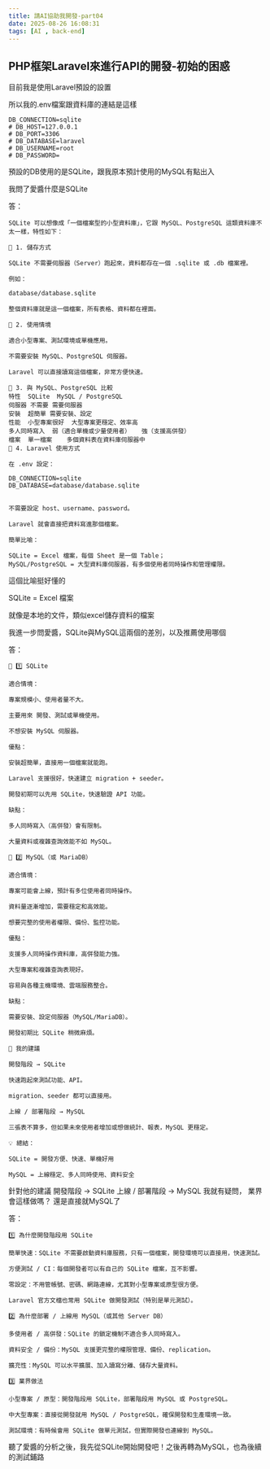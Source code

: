 ```yaml
---
title: 請AI協助我開發-part04
date: 2025-08-26 16:08:31
tags: [AI , back-end]
---
```


## PHP框架Laravel來進行API的開發-初始的困惑

目前我是使用Laravel預設的設置

所以我的.env檔案跟資料庫的連結是這樣

```
DB_CONNECTION=sqlite
# DB_HOST=127.0.0.1
# DB_PORT=3306
# DB_DATABASE=laravel
# DB_USERNAME=root
# DB_PASSWORD=
```

預設的DB使用的是SQLite，跟我原本預計使用的MySQL有點出入

我問了愛醬什麼是SQLite

答：
```
SQLite 可以想像成「一個檔案型的小型資料庫」，它跟 MySQL、PostgreSQL 這類資料庫不太一樣，特性如下：

🔹 1. 儲存方式

SQLite 不需要伺服器（Server）跑起來，資料都存在一個 .sqlite 或 .db 檔案裡。

例如：

database/database.sqlite

整個資料庫就是這一個檔案，所有表格、資料都在裡面。

🔹 2. 使用情境

適合小型專案、測試環境或單機應用。

不需要安裝 MySQL、PostgreSQL 伺服器。

Laravel 可以直接讀寫這個檔案，非常方便快速。

🔹 3. 與 MySQL、PostgreSQL 比較
特性	SQLite	MySQL / PostgreSQL
伺服器	不需要	需要伺服器
安裝	超簡單	需要安裝、設定
性能	小型專案很好	大型專案更穩定、效率高
多人同時寫入	弱（適合單機或少量使用者）	強（支援高併發）
檔案	單一檔案	多個資料表在資料庫伺服器中
🔹 4. Laravel 使用方式

在 .env 設定：

DB_CONNECTION=sqlite
DB_DATABASE=database/database.sqlite


不需要設定 host、username、password。

Laravel 就會直接把資料寫進那個檔案。

簡單比喻：

SQLite = Excel 檔案，每個 Sheet 是一個 Table；
MySQL/PostgreSQL = 大型資料庫伺服器，有多個使用者同時操作和管理權限。
```

這個比喻挺好懂的

SQLite = Excel 檔案

就像是本地的文件，類似excel儲存資料的檔案

我進一步問愛醬，SQLite與MySQL這兩個的差別，以及推薦使用哪個

答：

```
🔹 1️⃣ SQLite

適合情境：

專案規模小、使用者量不大。

主要用來 開發、測試或單機使用。

不想安裝 MySQL 伺服器。

優點：

安裝超簡單，直接用一個檔案就能跑。

Laravel 支援很好，快速建立 migration + seeder。

開發初期可以先用 SQLite，快速驗證 API 功能。

缺點：

多人同時寫入（高併發）會有限制。

大量資料或複雜查詢效能不如 MySQL。

🔹 2️⃣ MySQL（或 MariaDB）

適合情境：

專案可能會上線，預計有多位使用者同時操作。

資料量逐漸增加，需要穩定和高效能。

想要完整的使用者權限、備份、監控功能。

優點：

支援多人同時操作資料庫，高併發能力強。

大型專案和複雜查詢表現好。

容易與各種主機環境、雲端服務整合。

缺點：

需要安裝、設定伺服器（MySQL/MariaDB）。

開發初期比 SQLite 稍微麻煩。

🔹 我的建議

開發階段 → SQLite

快速跑起來測試功能、API。

migration、seeder 都可以直接用。

上線 / 部署階段 → MySQL

三張表不算多，但如果未來使用者增加或想做統計、報表，MySQL 更穩定。

💡 總結：

SQLite = 開發方便、快速、單機好用

MySQL = 上線穩定、多人同時使用、資料安全
```

針對他的建議
開發階段 → SQLite
上線 / 部署階段 → MySQL
我就有疑問，
業界會這樣做嗎？
還是直接就MySQL了

答：
```
1️⃣ 為什麼開發階段用 SQLite

簡單快速：SQLite 不需要啟動資料庫服務，只有一個檔案，開發環境可以直接用，快速測試。

方便測試 / CI：每個開發者可以有自己的 SQLite 檔案，互不影響。

零設定：不用管帳號、密碼、網路連線，尤其對小型專案或原型很方便。

Laravel 官方文檔也常用 SQLite 做開發測試（特別是單元測試）。

2️⃣ 為什麼部署 / 上線用 MySQL（或其他 Server DB）

多使用者 / 高併發：SQLite 的鎖定機制不適合多人同時寫入。

資料安全 / 備份：MySQL 支援更完整的權限管理、備份、replication。

擴充性：MySQL 可以水平擴展、加入讀寫分離、儲存大量資料。

3️⃣ 業界做法

小型專案 / 原型：開發階段用 SQLite，部署階段用 MySQL 或 PostgreSQL。

中大型專案：直接從開發就用 MySQL / PostgreSQL，確保開發和生產環境一致。

測試環境：有時候會用 SQLite 做單元測試，但實際開發也連線到 MySQL。
```

聽了愛醬的分析之後，我先從SQLite開始開發吧！之後再轉為MySQL，也為後續的測試鋪路


